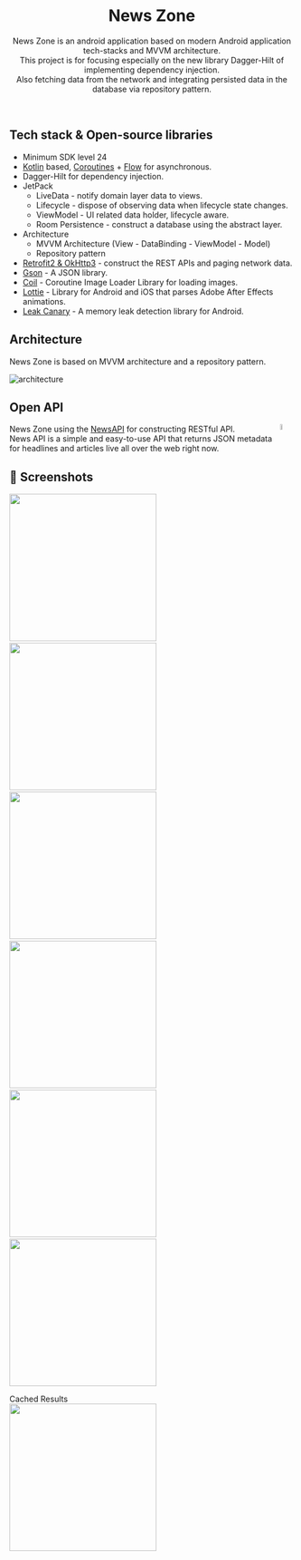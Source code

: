 <h1 align="center">News Zone</h1>

<p align="center">  
News Zone is an android application based on modern Android application tech-stacks and MVVM architecture.<br>This project is for focusing especially on the new library Dagger-Hilt of implementing dependency injection.<br>
Also fetching data from the network and integrating persisted data in the database via repository pattern.
</p>
</br>

## Tech stack & Open-source libraries
- Minimum SDK level 24
- [Kotlin](https://kotlinlang.org/) based, [Coroutines](https://github.com/Kotlin/kotlinx.coroutines) + [Flow](https://kotlin.github.io/kotlinx.coroutines/kotlinx-coroutines-core/kotlinx.coroutines.flow/) for asynchronous.
- Dagger-Hilt for dependency injection.
- JetPack
  - LiveData - notify domain layer data to views.
  - Lifecycle - dispose of observing data when lifecycle state changes.
  - ViewModel - UI related data holder, lifecycle aware.
  - Room Persistence - construct a database using the abstract layer.
- Architecture
  - MVVM Architecture (View - DataBinding - ViewModel - Model)
  - Repository pattern
- [Retrofit2 & OkHttp3](https://github.com/square/retrofit) - construct the REST APIs and paging network data.
- [Gson](https://github.com/square/retrofit/tree/master/retrofit-converters/gson) - A JSON library.
- [Coil](https://github.com/coil-kt/coil) - Coroutine Image Loader Library for loading images.
- [Lottie](https://github.com/airbnb/lottie-android) - Library for Android and iOS that parses Adobe After Effects animations.
- [Leak Canary](https://github.com/square/leakcanary) - A memory leak detection library for Android.

## Architecture
News Zone is based on MVVM architecture and a repository pattern.

![architecture](https://user-images.githubusercontent.com/24237865/77502018-f7d36000-6e9c-11ea-92b0-1097240c8689.png)

## Open API

<img src="newsapi.png" align="right" width="5%"/>

News Zone using the [NewsAPI](https://newsapi.org/) for constructing RESTful API.<br>
News API is a simple and easy-to-use API that returns JSON metadata for headlines and articles live all over the web right now.

## :camera_flash: Screenshots
<img src="/results/screenshot_1.jpeg" width="260">&emsp;<img src="/results/screenshot_2.jpeg" width="260">&emsp;<img src="/results/screenshot_6.jpeg" width="260">&emsp;<img src="/results/screenshot_3.jpeg" width="260">&emsp;<img src="/results/screenshot_4.jpeg" width="260">&emsp;<img src="/results/screenshot_5.jpeg" width="260">

Cached Results<br>
<img src="/results/screenshot_7.jpeg" width="260">
